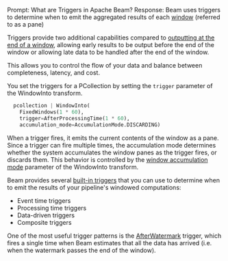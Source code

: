 Prompt:
What are Triggers in Apache Beam?
Response:
Beam uses triggers to determine when to emit the aggregated results of each [window](https://beam.apache.org/documentation/programming-guide/#windowing) (referred to as a pane)

Triggers provide two additional capabilities compared to [outputting at the end of a window](https://beam.apache.org/documentation/programming-guide/#default-trigger), allowing early results to be output before the end of the window or allowing late data to be handled after the end of the window.

This allows you to control the flow of your data and balance between completeness, latency, and cost.

You set the triggers for a PCollection by setting the `trigger` parameter of the WindowInto transform.

```python
  pcollection | WindowInto(
    FixedWindows(1 * 60),
    trigger=AfterProcessingTime(1 * 60),
    accumulation_mode=AccumulationMode.DISCARDING)
```

When a trigger fires, it emits the current contents of the window as a pane. Since a trigger can fire multiple times, the accumulation mode determines whether the system accumulates the window panes as the trigger fires, or discards them. This behavior is controlled by the [window accumulation mode](https://beam.apache.org/documentation/programming-guide/#window-accumulation-modes) parameter of the WindowInto transform.


Beam provides several [built-in triggers](https://beam.apache.org/documentation/programming-guide/#triggers) that you can use to determine when to emit the results of your pipeline's windowed computations:
- Event time triggers
- Processing time triggers
- Data-driven triggers
- Composite triggers

One of the most useful trigger patterns is the [AfterWatermark](https://beam.apache.org/documentation/programming-guide/#composite-afterwatermark) trigger, which fires a single time when Beam estimates that all the data has arrived (i.e. when the watermark passes the end of the window).

